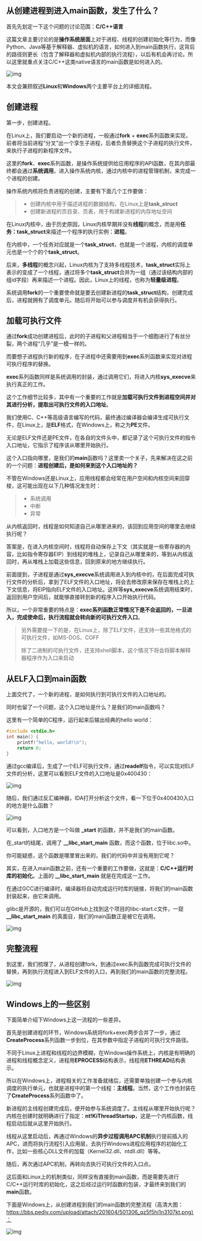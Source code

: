 ## 从创建进程到进入main函数，发生了什么？

首先先划定一下这个问题的讨论范围：**C/C++语言**

这篇文章主要讨论的是**操作系统层面**上对于进程、线程的创建初始化等行为，而像Python、Java等基于解释器、虚拟机的语言，如何进入到main函数执行，这背后的路径则更长（包含了解释器和虚拟机内部的执行流程），以后有机会再讨论。所以这里就重点关注C/C++这类native语言的main函数是如何进入的。

![img](https://mmbiz.qpic.cn/mmbiz_png/jXQDbLkGBYV7FkqlFVibuGIfsplStHCfy1PvXD96HB0QQx98SdG7vxO9VYAvazJZwib7NtTkOGWpsWoICSNqtic6g/640?wx_fmt=png&tp=webp&wxfrom=5&wx_lazy=1&wx_co=1)

本文会兼顾叙述**Linux**和**Windows**两个主要平台上的详细流程。

## **创建进程**

第一步，创建进程。

在Linux上，我们要启动一个新的进程，一般通过**fork** + **exec**系列函数来实现，前者将当前进程“分叉”出一个孪生子进程，后者负责替换这个子进程的执行文件，来执行子进程的新程序文件。

这里的**fork**、**exec**系列函数，是操作系统提供给应用程序的API函数，在其内部最终都会通过**系统调用**，进入操作系统内核，通过内核中的进程管理机制，来完成一个进程的创建。

操作系统内核将负责进程的创建，主要有下面几个工作要做：

> - 创建内核中用于描述进程的数据结构，在Linux上是**task_struct**
> - 创建新进程的页目录、页表，用于构建新进程的内存地址空间

在Linux内核中，由于历史原因，Linux内核早期并没有**线程**的概念，而是用**任务：task_struct**来描述一个程序的执行实例：**进程**。

在内核中，一个任务对应就是一个**task_struct**，也就是一个进程，内核的调度单元也是一个个的个**task_struct**。

后来，**多线程**的概念兴起，Linux内核为了支持多线程技术，**task_struct**实际上表示的变成了一个线程，通过将多个**task_struct**合并为一组（通过该结构内部的组id字段）再来描述一个进程。因此，Linux上的线程，也称为**轻量级进程**。

系统调用**fork**的一个重要使命就是要去创建新进程的**task_struct**结构，创建完成后，进程就拥有了调度单元。随后将开始可以参与调度并有机会获得执行。

## **加载可执行文件**

通过**fork**成功创建进程后，此时的子进程和父进程相当于一个细胞进行了有丝分裂，两个进程“几乎”是一模一样的。

而要想子进程执行新的程序，在子进程中还需要用到**exec**系列函数来实现对进程可执行程序的替换。

**exec**系列函数同样是系统调用的封装，通过调用它们，将进入内核**sys_execve**来执行真正的工作。

这个工作细节比较多，其中有一个重要的工作就是**加载可执行文件到进程空间并对其进行分析，提取出可执行文件的入口地址**。

我们使用C、C++等高级语言编写的代码，最终通过编译器会编译生成可执行文件，在Linux上，是**ELF**格式，在Windows上，称之为**PE**文件。

无论是ELF文件还是PE文件，在各自的文件头中，都记录了这个可执行文件的指令入口地址，它指示了程序该从哪里开始执行。

这个入口指向哪里，是我们的**main**函数吗？这里卖一个关子，先来解决在这之前的一个问题：**进程创建后，是如何来到这个入口地址的？**

不管在Windows还是Linux上，应用线程都会经常在用户空间和内核空间来回穿梭，这可能出现在以下几种情况发生时：

> - 系统调用
> - 中断
> - 异常

从内核返回时，线程是如何知道自己从哪里进来的，该回到应用空间的哪里去继续执行呢？

答案是，在进入内核空间时，线程将自动保存上下文（其实就是一些寄存器的内容，比如指令寄存器EIP）到线程的堆栈上，记录自己从哪里来的，等到从内核返回时，再从堆栈上加载这些信息，回到原来的地方继续执行。

前面提到，子进程是通过**sys_execve**系统调用进入到内核中的，在后面完成可执行文件的分析后，拿到了ELF文件的入口地址，将会去修改原来保存在堆栈上的上下文信息，将EIP指向ELF文件的入口地址。这样等**sys_execve**系统调用结束时，返回到用户空间后，就能够直接转到新的程序入口开始执行代码。

所以，一个非常重要的特点是：**exec系列函数正常情况下是不会返回的，一旦进入，完成使命后，执行流程就会转向新的可执行文件入口**。

> 另外需要提一下的是，在Linux上，除了ELF文件，还支持一些其他格式的可执行文件，如MS-DOS、COFF
>
> 除了二进制的可执行文件，还支持shell脚本，这个情况下将会将脚本解释器程序作为入口来启动

## **从ELF入口到main函数**

上面交代了，一个新的进程，是如何执行到可执行文件的入口地址的。

同时也留了一个问题，这个入口地址是什么？是我们的main函数吗？

这里有一个简单的C程序，运行起来后输出经典的hello world：

```c
#include <stdio.h>
int main() {
    printf("hello, world!\n");
    return 0;
}
```

通过gcc编译后，生成了一个ELF可执行文件，通过**readelf**指令，可以实现对ELF文件的分析，这里可以看到ELF文件的入口地址是0x400430：

![img](https://mmbiz.qpic.cn/mmbiz_png/jXQDbLkGBYV7FkqlFVibuGIfsplStHCfyLChqicN7mWMOzNEnW54uGJB8kib0OWzKDxcc2icqziaSBMzrPSWoGuwjrA/640?wx_fmt=png&tp=webp&wxfrom=5&wx_lazy=1&wx_co=1)

随后，我们通过反汇编神器，IDA打开分析这个文件，看一下位于0x400430入口的地方是什么函数？

![img](https://mmbiz.qpic.cn/mmbiz_png/jXQDbLkGBYV7FkqlFVibuGIfsplStHCfyHuWa3aon88obvlibyRBPQG7ywqN4OQCxo28kTFiclgq4ic8ZofmRr2Ficg/640?wx_fmt=png&tp=webp&wxfrom=5&wx_lazy=1&wx_co=1)

可以看到，入口地方是一个叫做 **_start** 的函数，并不是我们的main函数。

在_start的结尾，调用了 **__libc_start_main** 函数，而这个函数，位于libc.so中。

你可能疑惑，这个函数是哪里冒出来的，我们的代码中并没有用到它呢？

其实，在进入main函数之前，还有一个重要的工作要做，这就是：**C/C++运行时库的初始化**。上面的 **__libc_start_main** 就是在完成这一工作。

在通过GCC进行编译时，编译器将自动完成运行时库的链接，将我们的main函数封装起来，由它来调用。

glibc是开源的，我们可以在GitHub上找到这个项目的libc-start.c文件，一窥 **__libc_start_main** 的真面目，我们的main函数正是被它在调用。

![img](https://mmbiz.qpic.cn/mmbiz_png/jXQDbLkGBYV7FkqlFVibuGIfsplStHCfyQrQdQqBTXic8jJGKNCwB7zMNw5yjsCZ5NSBjTJyfClsBub9icFfQJr9w/640?wx_fmt=png&tp=webp&wxfrom=5&wx_lazy=1&wx_co=1)

## **完整流程**

到这里，我们梳理了，从进程创建fork，到通过exec系列函数完成可执行文件的替换，再到执行流程进入到ELF文件的入口，再到我们的main函数的完整流程。

![img](https://mmbiz.qpic.cn/mmbiz_png/jXQDbLkGBYV7FkqlFVibuGIfsplStHCfy859vsrOZgPfiadLw0YtvFAVnPn6YpVIt032iaJXBptBWfDsVkr4bGKTg/640?wx_fmt=png&tp=webp&wxfrom=5&wx_lazy=1&wx_co=1)

## **Windows上的一些区别**

下面简单介绍下Windows上这一流程的一些差异。

首先是创建进程的环节，Windows系统将fork+exec两步合并了一步，通过**CreateProcess**系列函数一步到位，在其参数中指定子进程的可执行文件路径。

不同于Linux上进程和线程的边界模糊，在Windows操作系统上，内核是有明确的进程和线程概念定义，进程用**EPROCESS**结构表示，线程用**ETHREAD**结构表示。

所以在Windows上，进程相关的工作准备就绪后，还需要单独创建一个参与内核调度的执行单元，也就是进程中的第一个线程：**主线程**。当然，这个工作也封装在了**CreateProcess**系列函数中了。

新进程的主线程创建完成后，便开始参与系统调度了。主线程从哪里开始执行呢？内核在创建时就明确进行了指定：**nt!KiThreadStartup**，这是一个内核函数，线程启动后就从这里开始执行。

线程从这里启动后，再通过Windows的**异步过程调用APC机制**执行提前插入的APC，进而将执行流程引入应用层，去执行Windows进程应用程序的初始化工作，比如一些核心DLL文件的加载（Kernel32.dll、ntdll.dll）等等。

随后，再次通过APC机制，再转向去执行可执行文件的入口点。

这后面和Linux上的机制类似，同样没有直接到main函数，而是需要先进行C/C++运行时库的初始化，这之后经过运行时函数的包装，才最终来到我们的**main**函数。

下面是Windows上，从创建进程到我们的main函数的完整流程（高清大图：https://bbs.pediy.com/upload/attach/201604/501306_qz5f5hi1n3107kt.png）：

![img](https://mmbiz.qpic.cn/mmbiz_png/jXQDbLkGBYV7FkqlFVibuGIfsplStHCfyN0NAmWXSic5KtwyHk36U50icsictKR425w2gvJJOnWOLqFpfReCbu4ktw/640?wx_fmt=png&tp=webp&wxfrom=5&wx_lazy=1&wx_co=1)